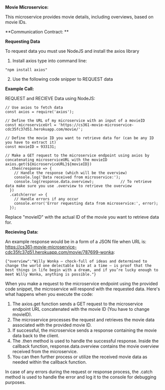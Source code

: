 **Movie Microservice:**

This microservice provides movie details, including overviews, based on movie IDs.

**Communication Contract:
**

**Requesting Data**

To request data you must use NodeJS and install the axios library

1. Install axios type into command line:
```
"npm install axios"	
```
2. Use the following code snipper to REQUEST data

**Example Call:**

REQUEST and RECIEVE Data using NodeJS:
```
// Use axios to fetch data
const axios = require('axios');

// Define the URL of my microservice with an input of a movieID
const microserviceUrl = 'https://cs361-movie-microservice-cdc35fc37d51.herokuapp.com/movie/';

// Define the movie ID you want to retrieve data for (can be any ID you have to extract it)
const movieID = 933131;

// Make a GET request to the microservice endpoint using axios by concatenating microserviceURL with the movieID
axios.get(${microserviceURL}${movieID})
  .then(response => {
    // Handle the response (which will be the overview)
    console.log('Data received from microservice:');
    console.log(response.data.overview);  			// To retrieve data make sure you use .overview to retrieve the overview
  })
  .catch(error => {
    // Handle errors if any occur
    console.error('Error requesting data from microservice:', error);
  });
```

Replace "movieID" with the actual ID of the movie you want to retrieve data for.

**Recieving Data:**

An example response would be in a form of a JSON file when URL is: https://cs361-movie-microservice-cdc35fc37d51.herokuapp.com/movie/787699-wonka:

```
{"overview":"Willy Wonka – chock-full of ideas and determined to change the world one delectable bite at a time – is proof that the best things in life begin with a dream, and if you’re lucky enough to meet Willy Wonka, anything is possible."}
```
When you make a request to the microservice endpoint using the provided code snippet, the microservice will respond with the requested data. 
Here's what happens when you execute the code:

1. The axios.get function sends a GET request to the microservice endpoint URL concatenated with the movie ID (You have to change movieID).
2. The microservice processes the request and retrieves the movie data associated with the provided movie ID.
3. If successful, the microservice sends a response containing the movie data back to the client.
4. The .then method is used to handle the successful response. Inside the callback function, response.data.overview contains the movie overview received from the microservice.
5. You can then further process or utilize the received movie data as needed within the callback function.
   
In case of any errors during the request or response process, the .catch method is used to handle the error and log it to the console for debugging purposes.



